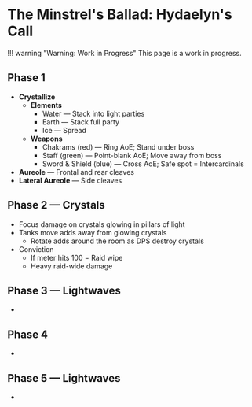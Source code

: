 # The Minstrel's Ballad: Hydaelyn's Call

!!! warning "Warning: Work in Progress"
    This page is a work in progress. 

## Phase 1

- **Crystallize**
    - **Elements**
        - Water — Stack into light parties
        - Earth — Stack full party
        - Ice — Spread
    - **Weapons**
        - Chakrams (red) — Ring AoE; Stand under boss
        - Staff (green) — Point-blank AoE; Move away from boss
        - Sword & Shield (blue) — Cross AoE; Safe spot = Intercardinals
- **Aureole** — Frontal and rear cleaves
- **Lateral Aureole** — Side cleaves

## Phase 2 — Crystals

- Focus damage on crystals glowing in pillars of light
- Tanks move adds away from glowing crystals
    - Rotate adds around the room as DPS destroy crystals
- Conviction
    - If meter hits 100 = Raid wipe
    - Heavy raid-wide damage

## Phase 3 — Lightwaves

-

## Phase 4

-

## Phase 5 — Lightwaves

-
